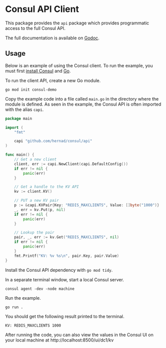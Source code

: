 # Consul API Client

This package provides the `api` package which provides programmatic access to the full Consul API.

The full documentation is available on [Godoc](https://godoc.org/github.com/hernad/consul/api).

## Usage

Below is an example of using the Consul client. To run the example, you must first
[install Consul](https://developer.hashicorp.com/consul/downloads) and 
[Go](https://go.dev/doc/install).

To run the client API, create a new Go module.

```shell
go mod init consul-demo
```

Copy the example code into a file called `main.go` in the directory where the module is defined.
As seen in the example, the Consul API is often imported with the alias `capi`.

```go
package main

import (
	"fmt"

	capi "github.com/hernad/consul/api"
)

func main() {
	// Get a new client
	client, err := capi.NewClient(capi.DefaultConfig())
	if err != nil {
		panic(err)
	}

	// Get a handle to the KV API
	kv := client.KV()

	// PUT a new KV pair
	p := &capi.KVPair{Key: "REDIS_MAXCLIENTS", Value: []byte("1000")}
	_, err = kv.Put(p, nil)
	if err != nil {
		panic(err)
	}

	// Lookup the pair
	pair, _, err := kv.Get("REDIS_MAXCLIENTS", nil)
	if err != nil {
		panic(err)
	}
	fmt.Printf("KV: %v %s\n", pair.Key, pair.Value)
}
```

Install the Consul API dependency with `go mod tidy`.

In a separate terminal window, start a local Consul server.

```shell
consul agent -dev -node machine
```

Run the example.

```shell
go run .
```

You should get the following result printed to the terminal.

```shell
KV: REDIS_MAXCLIENTS 1000
```

After running the code, you can also view the values in the Consul UI on your local machine at http://localhost:8500/ui/dc1/kv
